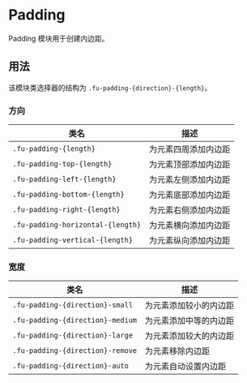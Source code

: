 # Padding

Padding 模块用于创建内边距。

## 用法

该模块类选择器的结构为 `.fu-padding-{direction}-{length}`。

### 方向

| 类名                              | 描述                 |
| --------------------------------- | -------------------- |
| `.fu-padding-{length}`            | 为元素四周添加内边距 |
| `.fu-padding-top-{length}`        | 为元素顶部添加内边距 |
| `.fu-padding-left-{length}`       | 为元素左侧添加内边距 |
| `.fu-padding-bottom-{length}`     | 为元素底部添加内边距 |
| `.fu-padding-right-{length}`      | 为元素右侧添加内边距 |
| `.fu-padding-horizontal-{length}` | 为元素横向添加内边距 |
| `.fu-padding-vertical-{length}`   | 为元素纵向添加内边距 |

### 宽度

| 类名                             | 描述                   |
| -------------------------------- | ---------------------- |
| `.fu-padding-{direction}-small`  | 为元素添加较小的内边距 |
| `.fu-padding-{direction}-medium` | 为元素添加中等的内边距 |
| `.fu-padding-{direction}-large`  | 为元素添加较大的内边距 |
| `.fu-padding-{direction}-remove` | 为元素移除内边距       |
| `.fu-padding-{direction}-auto`   | 为元素自动设置内边距   |
